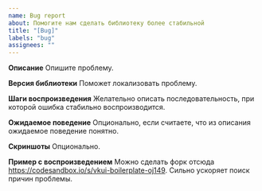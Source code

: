 ```yaml
---
name: Bug report
about: Помогите нам сделать библиотеку более стабильной
title: "[Bug]"
labels: "bug"
assignees: ""
---
```


**Описание**
Опишите проблему.

**Версия библиотеки**
Поможет локализовать проблему.

**Шаги воспроизведения**
Желательно описать последовательность, при которой ошибка стабильно воспроизводится.

**Ожидаемое поведение**
Опционально, если считаете, что из описания ожидаемое поведение понятно.

**Скриншоты**
Опционально.

**Пример с воспроизведением**
Можно сделать форк отсюда https://codesandbox.io/s/vkui-boilerplate-oj149. Сильно ускоряет поиск причин проблемы.
